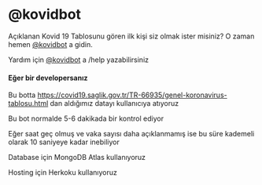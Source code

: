 # @kovidbot

Açıklanan Kovid 19 Tablosunu gören ilk kişi siz olmak ister misiniz?
O zaman hemen [@kovidbot](https://t.me/kovidbot) a gidin.

Yardım için [@kovidbot](https://t.me/kovidbot) a /help yazabilirsiniz

#### Eğer bir developersanız

Bu botta https://covid19.saglik.gov.tr/TR-66935/genel-koronavirus-tablosu.html dan aldığımız datayı kullanıcıya atıyoruz

Bu bot normalde 5-6 dakikada bir kontrol ediyor

Eğer saat geç olmuş ve vaka sayısı daha açıklanmamış ise bu süre kademeli olarak 10 saniyeye kadar inebiliyor

Database için MongoDB Atlas kullanıyoruz

Hosting için Herkoku kullanıyoruz
